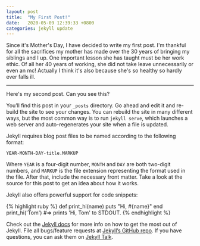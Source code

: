 ```yaml
---
layout: post
title:  "My First Post!"
date:   2020-05-09 12:39:33 +0800
categories: jekyll update
---
```


Since it's Mother's Day, I have decided to write my first post. 
I'm thankful for all the sacrifices my mother has made over the 30 years of bringing my siblings and I up. One important lesson she has taught must be her work ethic. 
Of all her 40 years of working, she did not take leave unnecessarily or even an mc! Actually I think it's also because she's so healthy so hardly ever falls ill. 

---

Here's my second post. Can you see this?

You’ll find this post in your `_posts` directory. Go ahead and edit it and re-build the site to see your changes. You can rebuild the site in many different ways, but the most common way is to run `jekyll serve`, which launches a web server and auto-regenerates your site when a file is updated.

Jekyll requires blog post files to be named according to the following format:

`YEAR-MONTH-DAY-title.MARKUP`

Where `YEAR` is a four-digit number, `MONTH` and `DAY` are both two-digit numbers, and `MARKUP` is the file extension representing the format used in the file. After that, include the necessary front matter. Take a look at the source for this post to get an idea about how it works.

Jekyll also offers powerful support for code snippets:

{% highlight ruby %}
def print_hi(name)
  puts "Hi, #{name}"
end
print_hi('Tom')
#=> prints 'Hi, Tom' to STDOUT.
{% endhighlight %}

Check out the [Jekyll docs][jekyll-docs] for more info on how to get the most out of Jekyll. File all bugs/feature requests at [Jekyll’s GitHub repo][jekyll-gh]. If you have questions, you can ask them on [Jekyll Talk][jekyll-talk].

[jekyll-docs]: https://jekyllrb.com/docs/home
[jekyll-gh]:   https://github.com/jekyll/jekyll
[jekyll-talk]: https://talk.jekyllrb.com/
